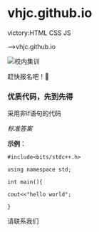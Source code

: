 

# vhjc.github.io
victory:HTML CSS JS

-->vhjc.github.io

![校内集训](http://lab.51ifind.com/education-lab-web/project/image/index/icon-default.png)

赶快报名吧！🚫

### 优质代码，先到先得

采用非if语句的代码

*标准答案*

**示例**：
```
#include<bits/stdc++.h>

using namespace std;

int main(){
    
cout<<"hello world";

}
```

请联系我们
